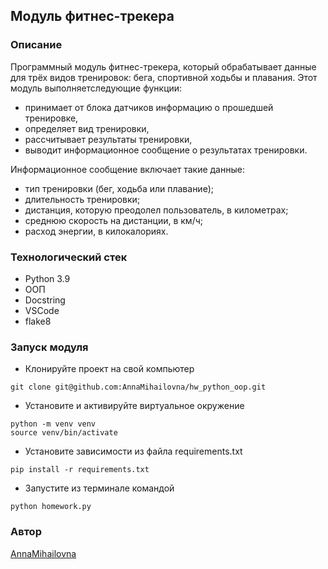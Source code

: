 ## Модуль фитнес-трекера

### Описание
Программный модуль фитнес-трекера, который обрабатывает данные для трёх видов тренировок: бега, спортивной ходьбы и плавания. 
Этот модуль выполняетследующие функции:
* принимает от блока датчиков информацию о прошедшей тренировке,
* определяет вид тренировки,
* рассчитывает результаты тренировки,
* выводит информационное сообщение о результатах тренировки.

Информационное сообщение включает такие данные:
* тип тренировки (бег, ходьба или плавание);
* длительность тренировки;
* дистанция, которую преодолел пользователь, в километрах;
* среднюю скорость на дистанции, в км/ч;
* расход энергии, в килокалориях.

### Технологический стек
* Python 3.9
* ООП
* Docstring
* VSCode
* flake8

### Запуск модуля
  * Клонируйте проект на свой компьютер
```
git clone git@github.com:AnnaMihailovna/hw_python_oop.git
```
  * Установите и активируйте виртуальное окружение
```
python -m venv venv
source venv/bin/activate
```
  * Установите зависимости из файла requirements.txt  
```
pip install -r requirements.txt
```
  * Запустите из терминале командой
```
python homework.py
```
### Автор
[AnnaMihailovna](https://github.com/AnnaMihailovna/)
